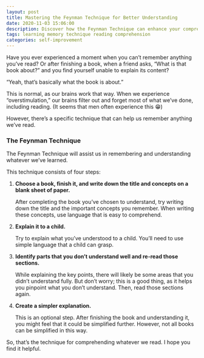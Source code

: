```yaml
---
layout: post
title: Mastering the Feynman Technique for Better Understanding
date: 2020-11-03 15:06:00
description: Discover how the Feynman Technique can enhance your comprehension and retention of what you read.
tags: learning memory technique reading comprehension
categories: self-improvement
---
```


Have you ever experienced a moment when you can’t remember anything you’ve read? Or after finishing a book, when a friend asks, “What is that book about?” and you find yourself unable to explain its content?

“Yeah, that’s basically what the book is about.”

This is normal, as our brains work that way. When we experience “overstimulation,” our brains filter out and forget most of what we’ve done, including reading. (It seems that men often experience this 😁)

However, there’s a specific technique that can help us remember anything we’ve read.

### The Feynman Technique

The Feynman Technique will assist us in remembering and understanding whatever we’ve learned.

This technique consists of four steps:

1. **Choose a book, finish it, and write down the title and concepts on a blank sheet of paper.**

   After completing the book you’ve chosen to understand, try writing down the title and the important concepts you remember. When writing these concepts, use language that is easy to comprehend.

2. **Explain it to a child.**

   Try to explain what you’ve understood to a child. You’ll need to use simple language that a child can grasp.

3. **Identify parts that you don’t understand well and re-read those sections.**

   While explaining the key points, there will likely be some areas that you didn’t understand fully. But don’t worry; this is a good thing, as it helps you pinpoint what you don’t understand. Then, read those sections again.

4. **Create a simpler explanation.**

   This is an optional step. After finishing the book and understanding it, you might feel that it could be simplified further. However, not all books can be simplified in this way.

So, that’s the technique for comprehending whatever we read. I hope you find it helpful.
